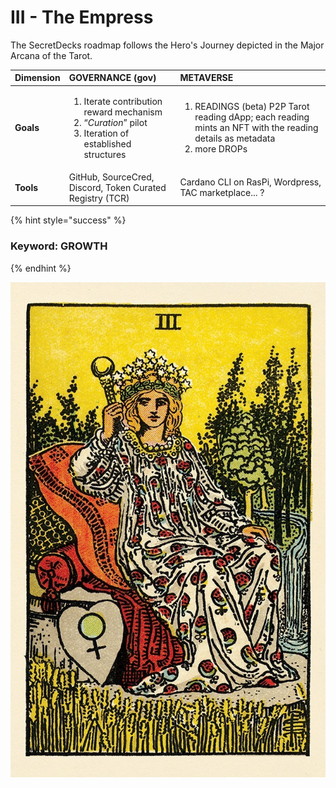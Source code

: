 # III - The Empress

The SecretDecks roadmap follows the Hero's Journey depicted in the Major Arcana of the Tarot.

<table>
  <thead>
    <tr>
      <th style="text-align:left">Dimension</th>
      <th style="text-align:left">GOVERNANCE (gov)</th>
      <th style="text-align:left">METAVERSE</th>
    </tr>
  </thead>
  <tbody>
    <tr>
      <td style="text-align:left"><b>Goals</b>
      </td>
      <td style="text-align:left">
        <p></p>
        <ol>
          <li>Iterate contribution reward mechanism</li>
          <li>&#x201C;<em>Curation</em>&#x201D; pilot</li>
          <li>Iteration of established structures</li>
        </ol>
      </td>
      <td style="text-align:left">
        <ol>
          <li>READINGS (beta) P2P Tarot reading dApp; each reading mints an NFT with
            the reading details as metadata</li>
          <li>more DROPs</li>
        </ol>
      </td>
    </tr>
    <tr>
      <td style="text-align:left"><b>Tools</b>
      </td>
      <td style="text-align:left">GitHub, SourceCred, Discord, Token Curated Registry (TCR)</td>
      <td style="text-align:left">Cardano CLI on RasPi, Wordpress, TAC marketplace... ?</td>
    </tr>
  </tbody>
</table>

{% hint style="success" %}
### Keyword: **GROWTH**
{% endhint %}

![Rider-Waite Tarot: Pamela Smith Commemorative Edition](../.gitbook/assets/image%20%285%29.png)

